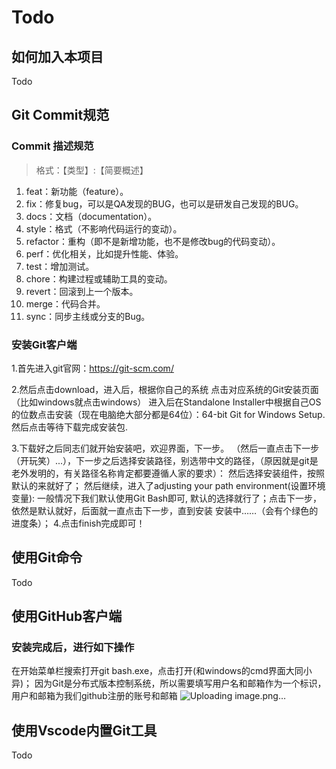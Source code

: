 # Todo

## 如何加入本项目
Todo  


## Git Commit规范

### Commit 描述规范
>格式：【类型】:【简要概述】

1. feat：新功能（feature）。
2. fix：修复bug，可以是QA发现的BUG，也可以是研发自己发现的BUG。
3. docs：文档（documentation）。
4. style：格式（不影响代码运行的变动）。
5. refactor：重构（即不是新增功能，也不是修改bug的代码变动）。
6. perf：优化相关，比如提升性能、体验。
7. test：增加测试。
8. chore：构建过程或辅助工具的变动。
9. revert：回滚到上一个版本。
10. merge：代码合并。
11. sync：同步主线或分支的Bug。

### 安装Git客户端
1.首先进入git官网：https://git-scm.com/

2.然后点击download，进入后，根据你自己的系统 点击对应系统的Git安装页面（比如windows就点击windows）
进入后在Standalone Installer中根据自己OS的位数点击安装（现在电脑绝大部分都是64位）：64-bit Git for Windows Setup.
然后点击等待下载完成安装包.

3.下载好之后同志们就开始安装吧，欢迎界面，下一步。
（然后一直点击下一步（开玩笑）...），下一步之后选择安装路径，别选带中文的路径，（原因就是git是老外发明的，有关路径名称肯定都要遵循人家的要求）：
然后选择安装组件，按照默认的来就好了；
然后继续，进入了adjusting your path environment(设置环境变量):
一般情况下我们默认使用Git Bash即可, 默认的选择就行了；点击下一步，依然是默认就好，后面就一直点击下一步，直到安装
安装中……（会有个绿色的进度条）；
4.点击finish完成即可！

## 使用Git命令
Todo  


## 使用GitHub客户端
### 安装完成后，进行如下操作
在开始菜单栏搜索打开git bash.exe，点击打开(和windows的cmd界面大同小异)；
因为Git是分布式版本控制系统，所以需要填写用户名和邮箱作为一个标识，用户和邮箱为我们github注册的账号和邮箱
![Uploading image.png…]()


## 使用Vscode内置Git工具
Todo  
